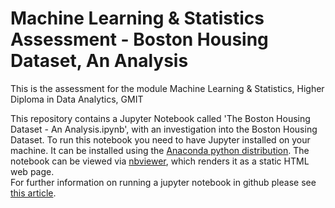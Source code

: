 # Machine Learning & Statistics Assessment - Boston Housing Dataset, An Analysis

This is the assessment for the module Machine Learning &amp; Statistics, Higher Diploma in Data Analytics, GMIT

This repository contains a Jupyter Notebook called 'The Boston Housing Dataset - An Analysis.ipynb', with an investigation into the Boston Housing Dataset.
To run this notebook you need to have Jupyter installed on your machine. It can be installed using the [Anaconda python distribution](https://www.anaconda.com/distribution/?gclid=CjwKCAiAis3vBRBdEiwAHXB29Ge6ckCf85KmcygLy1ocSRRtWLoWK12d9VxqI3sIGWiA2GVLrAk7uRoC8RMQAvD_BwE). The notebook can be viewed via [nbviewer](https://nbviewer.jupyter.org/), which renders it as a static HTML web page.  
For further information on running a jupyter notebook in github please see [this article](https://help.github.com/en/github/managing-files-in-a-repository/working-with-jupyter-notebook-files-on-github). 

